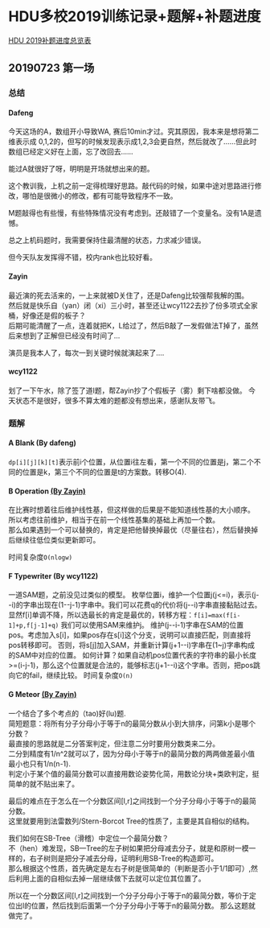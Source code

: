 # HDU多校2019训练记录+题解+补题进度

[HDU 2019补题进度总览表](https://github.com/Dafenghh/Training_Summary/blob/master/HDU_train_2019%E8%A1%A5%E9%A2%98%E8%BF%9B%E5%BA%A6%E6%80%BB%E8%A7%88%E8%A1%A8.md)


## 20190723 第一场

### 总结

#### Dafeng 
今天这场的A，数组开小导致WA, 赛后10min才过。究其原因，我本来是想将第二维表示成
0,1,2的，但写的时候发现表示成1,2,3会更自然，然后就改了……但此时数组已经定义好在上面，忘了改回去……

能过A就很好了呀，明明是开场就想出来的题。

这个教训我，上机之前一定得梳理好思路。敲代码的时候，如果中途对思路进行修改，哪怕是很微小的修改，都有可能导致程序不一致。

M题敲得也有些慢，有些特殊情况没有考虑到。还敲错了一个变量名。没有1A是遗憾。

总之上机码题时，我需要保持住最清醒的状态，力求减少错误。

但今天队友发挥得不错，校内rank也比较好看。

#### Zayin
最近演的死去活来的，一上来就被D关住了，还是Dafeng比较强帮我解的围。  
然后就是快乐自（yan）闭（xi）三小时，甚至还让wcy1122去抄了份多项式全家桶，好像还是假的板子？  
后期可能清醒了一点，连着就把K，L给过了，然后B敲了一发假做法T掉了，虽然后来想到了正解但已经没有时间了...  
  
演员是我本人了，每次一到关键时候就演起来了....  

#### wcy1122
划了一下午水，除了签了道I题，帮Zayin抄了个假板子（雾）剩下啥都没做。
今天状态不是很好，很多不算太难的题都没有想出来，感谢队友带飞。

### 题解


#### A Blank  (By dafeng)

`dp[i][j][k][t]`表示前i个位置，从位置i往左看，第一个不同的位置是j，第二个不同的位置是k，第三个不同的位置是t的方案数。转移O(4).
  
  
#### B Operation [(By Zayin)](https://github.com/Dafenghh/Training_Summary/blob/master/code/HDU2019/day1/B_Zayin.cpp)
在比赛时想着往后维护线性基，但这样做的后果是不能知道线性基的大小顺序。  
所以考虑往前维护，相当于在前一个线性基集的基础上再加一个数。  
那么如果遇到一个可以替换的，肯定是把他替换掉最优（尽量往右），然后替换掉后继续往低位类似更新即可。  

时间复杂度`O(nlogw)`

#### F Typewriter (By wcy1122)
一道SAM题，之前没见过类似的模型。
枚举位置i，维护一个位置j(j<=i)，表示(j--i)的字串出现在(1--j-1)字串中。我们可以花费q的代价将(j--i)字串直接黏贴过去。
显然f[i]单调不降，所以选最长的肯定是最优的，转移方程：`f[i]=max(f[i-1]+p,f[j-1]+q)`
我们可以使用SAM来维护j。
维护(j--i-1)字串在SAM的位置pos。考虑加入s[i]，如果pos存在s[i]这个分支，说明可以直接匹配，则直接将pos转移即可。
否则，将s[j]加入SAM，并重新计算(j+1--i)字串在(1~j)字串构成的SAM中对应的位置。
如何计算？如果自动机pos位置代表的字符串的最小长度>=(i-j-1)，那么这个位置就是合法的，能够标志(j+1--i)这个字串。否则，把pos跳向它的fail，继续比较。
时间复杂度`O(n)`


#### G Meteor [(By Zayin)](https://github.com/Dafenghh/Training_Summary/blob/master/code/HDU2019/day1/G_Zayin.cpp)
一个结合了多个考点的（tao)好(lu)题.  
简短题意：将所有分子分母小于等于n的最简分数从小到大排序，问第k小是哪个分数？  
最直接的思路就是二分答案判定，但注意二分时要用分数类来二分。  
二分到精度有1/n^2就可以了，因为分母小于等于n的最简分数的两两做差最小值最小也只有1/n(n-1).  
判定小于某个值的最简分数可以直接用数论姿势化简，用数论分块+类欧判定，挺简单的就不贴出来了。  
  
最后的难点在于怎么在一个分数区间[l,r]之间找到一个分子分母小于等于n的最简分数。  
这里就要用到法雷数列/Stern-Borcot Tree的性质了，主要是其自相似的结构。  
  
我们如何在SB-Tree（滑稽）中定位一个最简分数？  
不（hen）难发现，SB—Tree的左子树如果把分母减去分子，就是和原树一模一样的，右子树则是把分子减去分母，证明利用SB-Tree的构造即可。  
那么根据这个性质，首先确定是左右子树是很简单的（判断是否小于1/1即可）,然后利用上面的自相似去掉一层继续做下去就可以定位其位置了。  

所以在一个分数区间[l,r]之间找到一个分子分母小于等于n的最简分数，等价于定位出l的位置，然后找到后面第一个分子分母小于等于n的最简分数。 
那么这题就做完了。  

